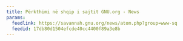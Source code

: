 ```yaml
---
title: Përkthimi në shqip i sajtit GNU.org - News
params:
  feedlink: https://savannah.gnu.org/news/atom.php?group=www-sq
  feedid: 17db80d1504efcde40cc4400f89a3e8b
---
```

